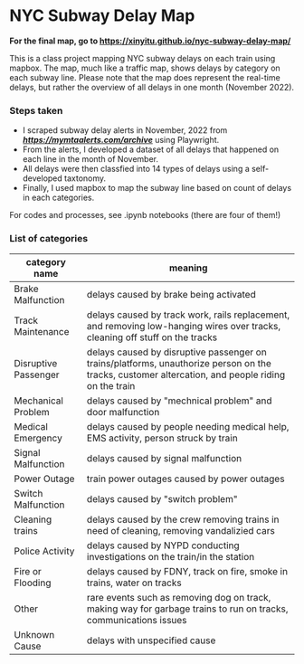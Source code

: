 # NYC Subway Delay Map

__For the final map, go to **https://xinyitu.github.io/nyc-subway-delay-map/**__

This is a class project mapping NYC subway delays on each train using mapbox. The map, much like a traffic map, shows delays by category on each subway line. Please note that the map does represent the real-time delays, but rather the overview of all delays in one month (November 2022).

### Steps taken 

- I scraped subway delay alerts in November, 2022 from ***https://mymtaalerts.com/archive*** using Playwright. 
- From the alerts, I developed a dataset of all delays that happened on each line in the month of November.
- All delays were then classfied into 14 types of delays using a self-developed taxtonomy. 
- Finally, I used mapbox to map the subway line based on count of delays in each categories.

For codes and processes, see .ipynb notebooks (there are four of them!)


### List of categories

|category name|meaning|
|---|---|
|Brake Malfunction|delays caused by brake being activated|
|Track Maintenance|delays caused by track work, rails replacement, and removing low-hanging wires over tracks, cleaning off stuff on the tracks|
|Disruptive Passenger|delays caused by disruptive passenger on trains/platforms, unauthorize person on the tracks, customer altercation, and people riding on the train|
|Mechanical Problem|delays caused by "mechnical problem" and door malfunction|
|Medical Emergency|delays caused by people needing medical help, EMS activity, person struck by train|
|Signal Malfunction|delays caused by signal malfunction|
|Power Outage|train power outages caused by power outages|
|Switch Malfunction|delays caused by "switch problem"|
|Cleaning trains|delays caused by the crew removing trains in need of cleaning, removing vandalizied cars|
|Police Activity|delays caused by NYPD conducting investigations on the train/in the station|
|Fire or Flooding|delays caused by FDNY, track on fire, smoke in trains, water on tracks|
|Other|rare events such as removing dog on track, making way for garbage trains to run on tracks, communications issues|
|Unknown Cause|delays with unspecified cause|




